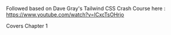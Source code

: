 Followed based on Dave Gray's Tailwind CSS Crash Course here : https://www.youtube.com/watch?v=lCxcTsOHrjo

Covers Chapter 1
